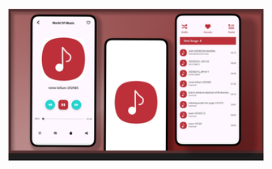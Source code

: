 ![Alt Text](https://github.com/Zara3574/MusicPlayer/blob/28743fb5512579d61b32df6887ed2cdccf404adb/ReadmeImg.png)
